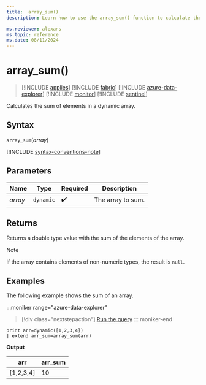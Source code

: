 ```yaml
---
title:  array_sum()
description: Learn how to use the array_sum() function to calculate the sum of elements in a dynamic array.

ms.reviewer: alexans
ms.topic: reference
ms.date: 08/11/2024
---
```

# array_sum()

> [!INCLUDE [applies](../includes/applies-to-version/applies.md)] [!INCLUDE [fabric](../includes/applies-to-version/fabric.md)] [!INCLUDE [azure-data-explorer](../includes/applies-to-version/azure-data-explorer.md)] [!INCLUDE [monitor](../includes/applies-to-version/monitor.md)] [!INCLUDE [sentinel](../includes/applies-to-version/sentinel.md)]

Calculates the sum of elements in a dynamic array.

## Syntax

`array_sum`(*array*)

[!INCLUDE [syntax-conventions-note](../includes/syntax-conventions-note.md)]

## Parameters

| Name | Type | Required | Description |
|--|--|--|--|
| *array*| `dynamic` |  :heavy_check_mark:| The array to sum.|

## Returns

Returns a double type value with the sum of the elements of the array.

> [!NOTE]
> If the array contains elements of non-numeric types, the result is `null`.

## Examples

The following example shows the sum of an array.

:::moniker range="azure-data-explorer"
> [!div class="nextstepaction"]
> <a href="https://dataexplorer.azure.com/clusters/help/databases/Samples?query=H4sIAAAAAAAAAysoyswrUUgsKrJNqcxLzM1M1og21DHSMdYxidVU4OWqUUitKEnNSwGpiC8uzbUF0omVIJYGkKUJANbCqMA+AAAA" target="_blank">Run the query</a>
::: moniker-end

```kusto
print arr=dynamic([1,2,3,4]) 
| extend arr_sum=array_sum(arr)
```

**Output**

|arr|arr_sum|
|---|---|
|[1,2,3,4]|10|
